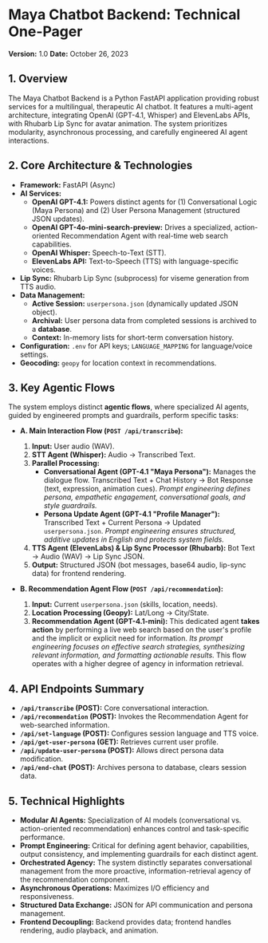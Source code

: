 # Maya Chatbot Backend: Technical One-Pager

**Version:** 1.0
**Date:** October 26, 2023

## 1. Overview

The Maya Chatbot Backend is a Python FastAPI application providing robust services for a multilingual, therapeutic AI chatbot. It features a multi-agent architecture, integrating OpenAI (GPT-4.1, Whisper) and ElevenLabs APIs, with Rhubarb Lip Sync for avatar animation. The system prioritizes modularity, asynchronous processing, and carefully engineered AI agent interactions.

## 2. Core Architecture & Technologies

*   **Framework:** FastAPI (Async)
*   **AI Services:**
    *   **OpenAI GPT-4.1:** Powers distinct agents for (1) Conversational Logic (Maya Persona) and (2) User Persona Management (structured JSON updates).
    *   **OpenAI GPT-4o-mini-search-preview:** Drives a specialized, action-oriented Recommendation Agent with real-time web search capabilities.
    *   **OpenAI Whisper:** Speech-to-Text (STT).
    *   **ElevenLabs API:** Text-to-Speech (TTS) with language-specific voices.
*   **Lip Sync:** Rhubarb Lip Sync (subprocess) for viseme generation from TTS audio.
*   **Data Management:**
    *   **Active Session:** `userpersona.json` (dynamically updated JSON object).
    *   **Archival:** User persona data from completed sessions is archived to a **database**.
    *   **Context:** In-memory lists for short-term conversation history.
*   **Configuration:** `.env` for API keys; `LANGUAGE_MAPPING` for language/voice settings.
*   **Geocoding:** `geopy` for location context in recommendations.

## 3. Key Agentic Flows

The system employs distinct **agentic flows**, where specialized AI agents, guided by engineered prompts and guardrails, perform specific tasks:

*   **A. Main Interaction Flow (`POST /api/transcribe`):**
    1.  **Input:** User audio (WAV).
    2.  **STT Agent (Whisper):** Audio -> Transcribed Text.
    3.  **Parallel Processing:**
        *   **Conversational Agent (GPT-4.1 "Maya Persona"):** Manages the dialogue flow. Transcribed Text + Chat History -> Bot Response (text, expression, animation cues). *Prompt engineering defines persona, empathetic engagement, conversational goals, and style guardrails.*
        *   **Persona Update Agent (GPT-4.1 "Profile Manager"):** Transcribed Text + Current Persona -> Updated `userpersona.json`. *Prompt engineering ensures structured, additive updates in English and protects system fields.*
    4.  **TTS Agent (ElevenLabs) & Lip Sync Processor (Rhubarb):** Bot Text -> Audio (WAV) -> Lip Sync JSON.
    5.  **Output:** Structured JSON (bot messages, base64 audio, lip-sync data) for frontend rendering.

*   **B. Recommendation Agent Flow (`POST /api/recommendation`):**
    1.  **Input:** Current `userpersona.json` (skills, location, needs).
    2.  **Location Processing (Geopy):** Lat/Long -> City/State.
    3.  **Recommendation Agent (GPT-4.1-mini):** This dedicated agent **takes action** by performing a live web search based on the user's profile and the implicit or explicit need for information. *Its prompt engineering focuses on effective search strategies, synthesizing relevant information, and formatting actionable results.* This flow operates with a higher degree of agency in information retrieval.

## 4. API Endpoints Summary

*   **`/api/transcribe` (POST):** Core conversational interaction.
*   **`/api/recommendation` (POST):** Invokes the Recommendation Agent for web-searched information.
*   **`/api/set-language` (POST):** Configures session language and TTS voice.
*   **`/api/get-user-persona` (GET):** Retrieves current user profile.
*   **`/api/update-user-persona` (POST):** Allows direct persona data modification.
*   **`/api/end-chat` (POST):** Archives persona to database, clears session data.

## 5. Technical Highlights

*   **Modular AI Agents:** Specialization of AI models (conversational vs. action-oriented recommendation) enhances control and task-specific performance.
*   **Prompt Engineering:** Critical for defining agent behavior, capabilities, output consistency, and implementing guardrails for each distinct agent.
*   **Orchestrated Agency:** The system distinctly separates conversational management from the more proactive, information-retrieval agency of the recommendation component.
*   **Asynchronous Operations:** Maximizes I/O efficiency and responsiveness.
*   **Structured Data Exchange:** JSON for API communication and persona management.
*   **Frontend Decoupling:** Backend provides data; frontend handles rendering, audio playback, and animation.
